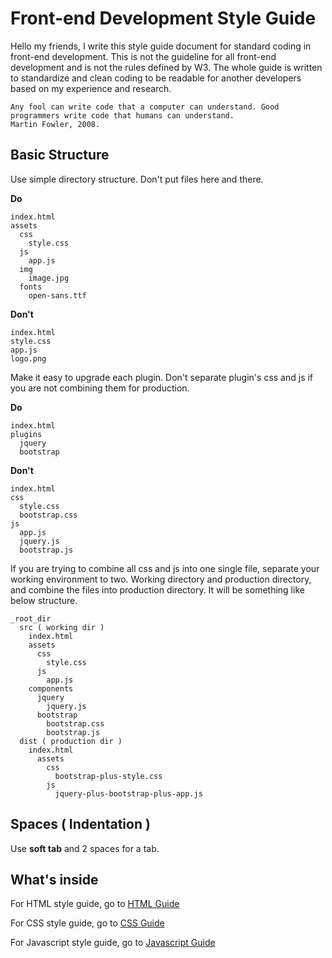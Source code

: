 # Front-end Development Style Guide

Hello my friends, I write this style guide document for standard coding in front-end development. This is not the guideline for all front-end development and is not the rules defined by W3. The whole guide is written to standardize and clean coding to be readable for another developers based on my experience and research.  
````
Any fool can write code that a computer can understand. Good programmers write code that humans can understand.
Martin Fowler, 2008.
````

## Basic Structure
Use simple directory structure. Don't put files here and there.

**Do**
````
index.html
assets
  css
    style.css
  js
    app.js
  img
    image.jpg
  fonts
    open-sans.ttf
````

**Don't**
````
index.html
style.css
app.js
logo.png
````

Make it easy to upgrade each plugin. Don't separate plugin's css and js if you are not combining them for production.

**Do**
````
index.html
plugins
  jquery
  bootstrap
````

**Don't**
````
index.html
css
  style.css
  bootstrap.css
js
  app.js
  jquery.js
  bootstrap.js
````

If you are trying to combine all css and js into one single file, separate your working environment to two. Working directory and production directory, and combine the files into production directory. It will be something like below structure.

````
_root_dir
  src ( working dir )
    index.html
    assets
      css
        style.css
      js
        app.js
    components
      jquery
        jquery.js
      bootstrap
        bootstrap.css
        bootstrap.js
  dist ( production dir )
    index.html
      assets
        css
          bootstrap-plus-style.css
        js
          jquery-plus-bootstrap-plus-app.js
````

## Spaces ( Indentation )
Use **soft tab** and 2 spaces for a tab.

## What's inside
For HTML style guide, go to [HTML Guide](html-guide.md)

For CSS style guide, go to [CSS Guide](css-guide.md)

For Javascript style guide, go to [Javascript Guide](js-guide.md)

